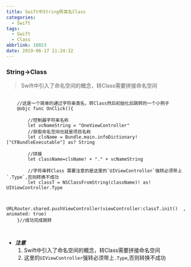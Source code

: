 ```yaml
---
title: Swift中String转类名Class
categories:
  - Swift
tags:
  - Swift
  - Class
abbrlink: 10023
date: 2019-06-17 11:24:32
---
```




### String->Class

>Swift中引入了命名空间的概念，转Class需要拼接命名空间

```
    
    //这是一个简单的通过字符串类名，转Class然后初始化后跳转的一个小例子
    @objc func OnClick(){
    
        //控制器字符串名称
        let vcNameString = "OneViewController"
        //获取命名空间也就是项目名称
        let clsName = Bundle.main.infoDictionary!["CFBundleExecutable"] as? String
        
        //拼接
        let className=clsName! + "." + vcNameString
        
        //字符串转Class 需要注意的是这里的`UIViewController`强转必须带上`.Type`,否则转换不成功
        let classT = NSClassFromString(className)! as! UIViewController.Type
        
        
        URLRouter.shared.pushViewController(viewController:classT.init()  , animated: true)
    }//成功完成跳转
    
    
```

<!-- more -->

- ***注意***
    1. Swift中引入了命名空间的概念，转Class需要拼接命名空间
    2. 这里的`UIViewController`强转必须带上`.Type`,否则转换不成功
